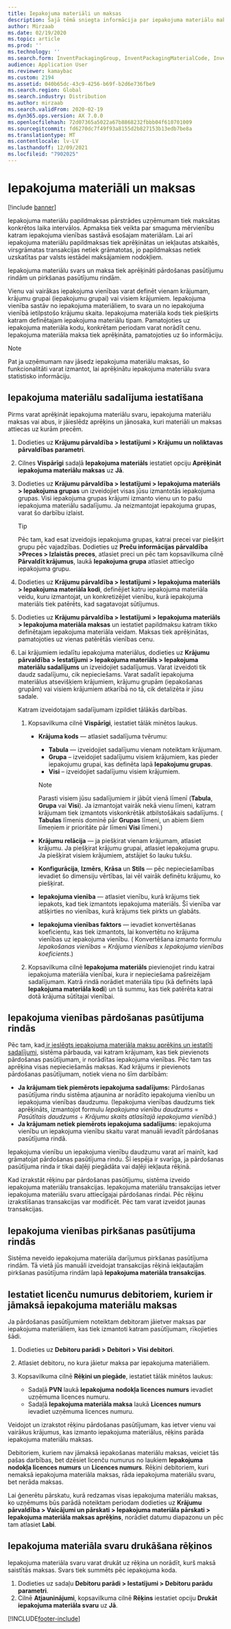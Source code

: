 ```yaml
---
title: Iepakojuma materiāli un maksas
description: Šajā tēmā sniegta informācija par iepakojuma materiālu maksām, kas tiek maksātas pārstrādes uzņēmumiem noteiktos intervālos.
author: Mirzaab
ms.date: 02/19/2020
ms.topic: article
ms.prod: ''
ms.technology: ''
ms.search.form: InventPackagingGroup, InventPackagingMaterialCode, InventPackagingMaterialFee, InventPackagingMaterialTrans, InventPackagingMaterialTransPurch, InventPackagingUnit
audience: Application User
ms.reviewer: kamaybac
ms.custom: 2194
ms.assetid: 040b65dc-43c9-4256-b69f-b2d6e736fbe9
ms.search.region: Global
ms.search.industry: Distribution
ms.author: mirzaab
ms.search.validFrom: 2020-02-19
ms.dyn365.ops.version: AX 7.0.0
ms.openlocfilehash: 72d07365a5022a67b8868232fbbb04f610701009
ms.sourcegitcommit: fd6270dc7f49f93a8155d2b827153b13edb7be8a
ms.translationtype: MT
ms.contentlocale: lv-LV
ms.lasthandoff: 12/09/2021
ms.locfileid: "7902025"
---
```

# <a name="packing-materials-and-fees"></a>Iepakojuma materiāli un maksas

[!include [banner](../includes/banner.md)]

Iepakojuma materiālu papildmaksas pārstrādes uzņēmumam tiek maksātas konkrētos laika intervālos. Apmaksa tiek veikta par smaguma mērvienību katram iepakojuma vienības sastāvā esošajam materiālam. Lai arī iepakojuma materiālu papildmaksas tiek aprēķinātas un iekļautas atskaitēs, virsgrāmatas transakcijas netiek grāmatotas, jo papildmaksas netiek uzskatītas par valsts iestādei maksājamiem nodokļiem.

Iepakojuma materiālu svars un maksa tiek aprēķināti pārdošanas pasūtījumu rindām un pirkšanas pasūtījumu rindām.

Vienu vai vairākas iepakojuma vienības varat definēt vienam krājumam, krājumu grupai (iepakojumu grupai) vai visiem krājumiem. Iepakojuma vienība sastāv no iepakojuma materiāliem, to svara un no iepakojuma vienībā ietilpstošo krājumu skaita. Iepakojuma materiāla kods tiek piešķirts katram definētajam iepakojuma materiālu tipam. Pamatojoties uz iepakojuma materiāla kodu, konkrētam periodam varat norādīt cenu. Iepakojuma materiāla maksa tiek aprēķināta, pamatojoties uz šo informāciju.

> [!NOTE]
> Pat ja uzņēmumam nav jāsedz iepakojuma materiālu maksas, šo funkcionalitāti varat izmantot, lai aprēķinātu iepakojuma materiālu svara statistisko informāciju.

## <a name="set-up-packing-material-allocation"></a><a name="allocations"></a>Iepakojuma materiālu sadalījuma iestatīšana

Pirms varat aprēķināt iepakojuma materiālu svaru, iepakojuma materiālu maksas vai abus, ir jāieslēdz aprēķins un jānosaka, kuri materiāli un maksas attiecas uz kurām precēm.

1. Dodieties uz **Krājumu pārvaldība \> Iestatījumi \> Krājumu un noliktavas pārvaldības parametri**.
1. Cilnes **Vispārīgi** sadaļā **Iepakojuma materiāls** iestatiet opciju **Aprēķināt iepakojuma materiālu maksas** uz **Jā**.
1. Dodieties uz **Krājumu pārvaldība \> Iestatījumi \> Iepakojuma materiāls \> Iepakojuma grupas** un izveidojiet visas jūsu izmantotās iepakojuma grupas. Visi iepakojuma grupas krājumi izmanto vienu un to pašu iepakojuma materiālu sadalījumu. Ja neizmantojat iepakojuma grupas, varat šo darbību izlaist.

    > [!TIP]
    > Pēc tam, kad esat izveidojis iepakojuma grupas, katrai precei var piešķirt grupu pēc vajadzības. Dodieties uz **Preču informācijas pārvaldība \>Preces \> Izlaistās preces**, atlasiet preci un pēc tam kopsavilkuma cilnē **Pārvaldīt krājumus**, laukā **Iepakojuma grupa** atlasiet attiecīgo iepakojuma grupu.

1. Dodieties uz **Krājumu pārvaldība \> Iestatījumi \> Iepakojuma materiāls \> Iepakojuma materiāla kodi**, definējiet katru iepakojuma materiāla veidu, kuru izmantojat, un konkretizējiet vienību, kurā iepakojuma materiāls tiek patērēts, kad sagatavojat sūtījumus.
1. Dodieties uz **Krājumu pārvaldība \> Iestatījumi \> Iepakojuma materiāls \> Iepakojuma materiāla maksas** un iestatiet papildmaksu katram tikko definētajam iepakojuma materiāla veidam. Maksas tiek aprēķinātas, pamatojoties uz vienas patērētās vienības cenu.
1. Lai krājumiem iedalītu iepakojuma materiālus, dodieties uz **Krājumu pārvaldība \> Iestatījumi \> Iepakojuma materiāls \> Iepakojuma materiālu sadalījums** un izveidojiet sadalījumus. Varat izveidoti tik daudz sadalījumu, cik nepieciešams. Varat sadalīt iepakojuma materiālus atsevišķiem krājumiem, krājumu grupām (iepakošanas grupām) vai visiem krājumiem atkarībā no tā, cik detalizēta ir jūsu sadale.

    Katram izveidotajam sadalījumam izpildiet tālākās darbības.

    1. Kopsavilkuma cilnē **Vispārīgi**, iestatiet tālāk minētos laukus.

        - **Krājuma kods** — atlasiet sadalījuma tvērumu:

            - **Tabula** — izveidojiet sadalījumu vienam noteiktam krājumam.
            - **Grupa** – izveidojiet sadalījumu visiem krājumiem, kas pieder iepakojumu grupai, kas definēta lapā **Iepakojumu grupas**.
            - **Visi** – izveidojiet sadalījumu visiem krājumiem.

            > [!NOTE]
            > Parasti visiem jūsu sadalījumiem ir jābūt vienā līmenī (**Tabula**, **Grupa** vai **Visi**). Ja izmantojat vairāk nekā vienu līmeni, katram krājumam tiek izmantots viskonkrētāk atbilstošākais sadalījums. ( **Tabulas** līmenis dominē pār **Grupas** līmeni, un abiem šiem līmeņiem ir prioritāte pār līmeni **Visi** līmeni.)

        - **Krājumu relācija** — ja piešķirat vienam krājumam, atlasiet krājumu. Ja piešķirat krājumu grupai, atlasiet iepakojuma grupu. Ja piešķirat visiem krājumiem, atstājiet šo lauku tukšu.
        - **Konfigurācija**, **Izmērs**, **Krāsa** un **Stils** — pēc nepieciešamības ievadiet šo dimensiju vērtības, lai vēl vairāk definētu krājumu, ko piešķirat.
        - **Iepakojuma vienība** — atlasiet vienību, kurā krājums tiek iepakots, kad tiek izmantots iepakojuma materiāls. Šī vienība var atšķirties no vienības, kurā krājums tiek pirkts un glabāts.
        - **Iepakojuma vienības faktors** — ievadiet konvertēšanas koeficientu, kas tiek izmantots, lai konvertētu no krājuma vienības uz iepakojuma vienību. ( Konvertēšana izmanto formulu *Iepakošanas vienības* = *Krājuma vienības* x *Iepakojuma vienības koeficients*.)

    1. Kopsavilkuma cilnē **Iepakojuma materiāls** pievienojiet rindu katrai iepakojuma materiāla vienībai, kura ir nepieciešama pašreizējam sadalījumam. Katrā rindā norādiet materiāla tipu (kā definēts lapā **Iepakojuma materiāla kodi**) un tā summu, kas tiek patērēta katrai dotā krājuma sūtītajai vienībai.

## <a name="packing-units-on-sales-order-lines"></a>Iepakojuma vienības pārdošanas pasūtījuma rindās

Pēc tam, kad[ ir ieslēgts iepakojuma materiāla maksu aprēķins un iestatīti sadalījumi](#allocations), sistēma pārbauda, vai katram krājumam, kas tiek pievienots pārdošanas pasūtījumam, ir norādītas iepakojuma vienības. Pēc tam tas aprēķina visas nepieciešamās maksas. Kad krājums ir pievienots pārdošanas pasūtījumam, notiek viena no šīm darbībām:

- **Ja krājumam tiek piemērots iepakojuma sadalījums:** Pārdošanas pasūtījuma rindu sistēma atjaunina ar norādīto iepakojuma vienību un iepakojuma vienības daudzumu. (Iepakojuma vienības daudzums tiek aprēķināts, izmantojot formulu *Iepakojuma vienību daudzums* = *Pasūtītais daudzums* ÷ *Krājumu skaits atlasītajā iepakojuma vienībā*.)
- **Ja krājumam netiek piemērots iepakojuma sadalījums:** iepakojuma vienību un iepakojuma vienību skaitu varat manuāli ievadīt pārdošanas pasūtījuma rindā.

Iepakojuma vienību un iepakojuma vienību daudzumu varat arī mainīt, kad grāmatojat pārdošanas pasūtījuma rindu. Šī iespēja ir svarīga, ja pārdošanas pasūtījuma rinda ir tikai daļēji piegādāta vai daļēji iekļauta rēķinā.

Kad izrakstāt rēķinu par pārdošanas pasūtījumu, sistēma izveido iepakojuma materiālu transakcijas. Iepakojuma materiālu transakcijas ietver iepakojuma materiālu svaru attiecīgajai pārdošanas rindai. Pēc rēķinu izrakstīšanas transakcijas var modificēt. Pēc tam varat izveidot jaunas transakcijas.

## <a name="packing-units-on-purchase-order-lines"></a>Iepakojuma vienības pirkšanas pasūtījuma rindās

Sistēma neveido iepakojuma materiāla darījumus pirkšanas pasūtījuma rindām. Tā vietā jūs manuāli izveidojat transakcijas rēķinā iekļautajām pirkšanas pasūtījuma rindām lapā **Iepakojuma materiāla transakcijas**.

## <a name="set-up-license-numbers-for-customers-that-are-charged-packing-material-fees"></a>Iestatiet licenču numurus debitoriem, kuriem ir jāmaksā iepakojuma materiālu maksas

Ja pārdošanas pasūtījumiem noteiktam debitoram jāietver maksas par iepakojuma materiāliem, kas tiek izmantoti katram pasūtījumam, rīkojieties šādi.

1. Dodieties uz **Debitoru parādi \> Debitori \> Visi debitori**.
1. Atlasiet debitoru, no kura jāietur maksa par iepakojuma materiāliem.
1. Kopsavilkuma cilnē **Rēķini un piegāde**, iestatiet tālāk minētos laukus:

    - Sadaļā **PVN** laukā **Iepakojuma nodokļa licences numurs** ievadiet uzņēmuma licences numuru.
    - Sadaļā **Iepakojuma materiāla maksa** laukā **Licences numurs** ievadiet uzņēmuma licences numuru.

Veidojot un izrakstot rēķinu pārdošanas pasūtījumam, kas ietver vienu vai vairākus krājumus, kas izmanto iepakojuma materiālus, rēķins parāda iepakojuma materiālu maksas.

Debitoriem, kuriem nav jāmaksā iepakošanas materiālu maksas, veiciet tās pašas darbības, bet dzēsiet licenču numurus no laukiem **Iepakojuma nodokļa licences numurs** un **Licences numurs**. Rēķini debitoriem, kuri nemaksā iepakojuma materiāla maksas, rāda iepakojuma materiālu svaru, bet nerāda maksas.

Lai ģenerētu pārskatu, kurā redzamas visas iepakojuma materiālu maksas, ko uzņēmums būs parādā noteiktam periodam dodieties uz **Krājumu pārvaldība \> Vaicājumi un pārskati \> Iepakojuma materiāla pārskati \> Iepakojuma materiāla maksas aprēķins**, norādiet datumu diapazonu un pēc tam atlasiet **Labi**.

## <a name="print-packing-material-weights-on-invoices"></a>Iepakojuma materiāla svaru drukāšana rēķinos

Iepakojuma materiāla svaru varat drukāt uz rēķina un norādīt, kurš maksā saistītās maksas. Svars tiek summēts pēc iepakojuma koda.

1. Dodieties uz sadaļu **Debitoru parādi \> Iestatījumi \> Debitoru parādu parametri**.
1. Cilnē **Atjauninājumi**, kopsavilkuma cilnē **Rēķins** iestatiet opciju **Drukāt iepakojuma materiāla svaru** uz **Jā**.


[!INCLUDE[footer-include](../../includes/footer-banner.md)]